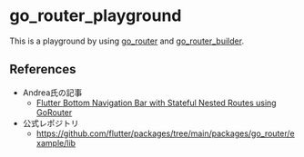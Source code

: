 # go_router_playground

This is a playground by using [go_router](https://pub.dev/packages/go_router) and [go_router_builder](https://pub.dev/packages/go_router_builder).

## References

- Andrea氏の記事
  - [Flutter Bottom Navigation Bar with Stateful Nested Routes using GoRouter](https://codewithandrea.com/articles/flutter-bottom-navigation-bar-nested-routes-gorouter/)
- 公式レポジトリ
  - https://github.com/flutter/packages/tree/main/packages/go_router/example/lib
